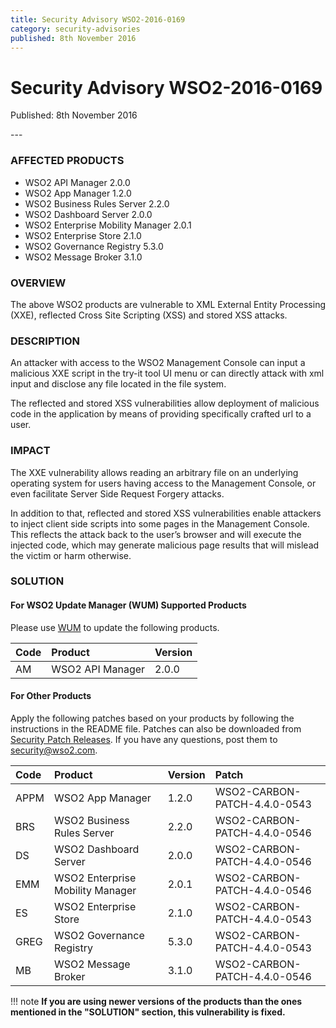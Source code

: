 ```yaml
---
title: Security Advisory WSO2-2016-0169
category: security-advisories
published: 8th November 2016
---
```


# Security Advisory WSO2-2016-0169

<p class="doc-info">Published: 8th November 2016</p>
---

### AFFECTED PRODUCTS
* WSO2 API Manager 2.0.0
* WSO2 App Manager 1.2.0
* WSO2 Business Rules Server 2.2.0
* WSO2 Dashboard Server 2.0.0
* WSO2 Enterprise Mobility Manager 2.0.1
* WSO2 Enterprise Store 2.1.0
* WSO2 Governance Registry 5.3.0
* WSO2 Message Broker 3.1.0


### OVERVIEW
The above WSO2 products are vulnerable to XML External Entity Processing (XXE), reflected Cross Site Scripting (XSS) and stored XSS attacks.


### DESCRIPTION
An attacker with access to the WSO2 Management Console can input a malicious XXE script in the try-it tool UI menu or can directly attack with xml input and disclose any file located in the file system.

The reflected and stored XSS vulnerabilities allow deployment of malicious code in the application by means of providing specifically crafted url to a user.


### IMPACT
The XXE vulnerability allows reading an arbitrary file on an underlying operating system for users having access to the Management Console, or even facilitate Server Side Request Forgery attacks.

In addition to that, reflected and stored XSS vulnerabilities enable attackers to inject client side scripts into some pages in the Management Console. This reflects the attack back to the user’s browser and will execute the injected code, which may generate malicious page results that will mislead the victim or harm otherwise.


### SOLUTION

#### For WSO2 Update Manager (WUM) Supported Products
Please use [WUM](https://wso2.com/updates/wum/) to update the following products.


| Code | Product | Version |
| :--- | :------ | :------ |
| AM | WSO2 API Manager | 2.0.0 |


#### For Other Products
Apply the following patches based on your products by following the instructions in the README file. Patches can also be downloaded from [Security Patch Releases](https://wso2.com/security-patch-releases/). If you have any questions, post them to <security@wso2.com>.


| **Code** | **Product** | **Version** | **Patch** |
| :--- | :------ | :------ | :---- |
| APPM | WSO2 App Manager | 1.2.0 | WSO2-CARBON-PATCH-4.4.0-0543 |
| BRS | WSO2 Business Rules Server | 2.2.0 | WSO2-CARBON-PATCH-4.4.0-0546 |
| DS | WSO2 Dashboard Server | 2.0.0 | WSO2-CARBON-PATCH-4.4.0-0546 |
| EMM | WSO2 Enterprise Mobility Manager | 2.0.1 | WSO2-CARBON-PATCH-4.4.0-0546 |
| ES | WSO2 Enterprise Store | 2.1.0 | WSO2-CARBON-PATCH-4.4.0-0543 |
| GREG | WSO2 Governance Registry | 5.3.0 | WSO2-CARBON-PATCH-4.4.0-0543 |
| MB | WSO2 Message Broker | 3.1.0 | WSO2-CARBON-PATCH-4.4.0-0546 |


!!! note
    **If you are using newer versions of the products than the ones mentioned in the "SOLUTION" section, this vulnerability is fixed.**
